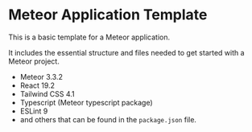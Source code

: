 # Meteor Application Template

This is a basic template for a Meteor application. 

It includes the essential structure and files needed to get started with a Meteor project.

- Meteor 3.3.2
- React 19.2
- Tailwind CSS 4.1
- Typescript (Meteor typescript package)
- ESLint 9
- and others that can be found in the `package.json` file.
